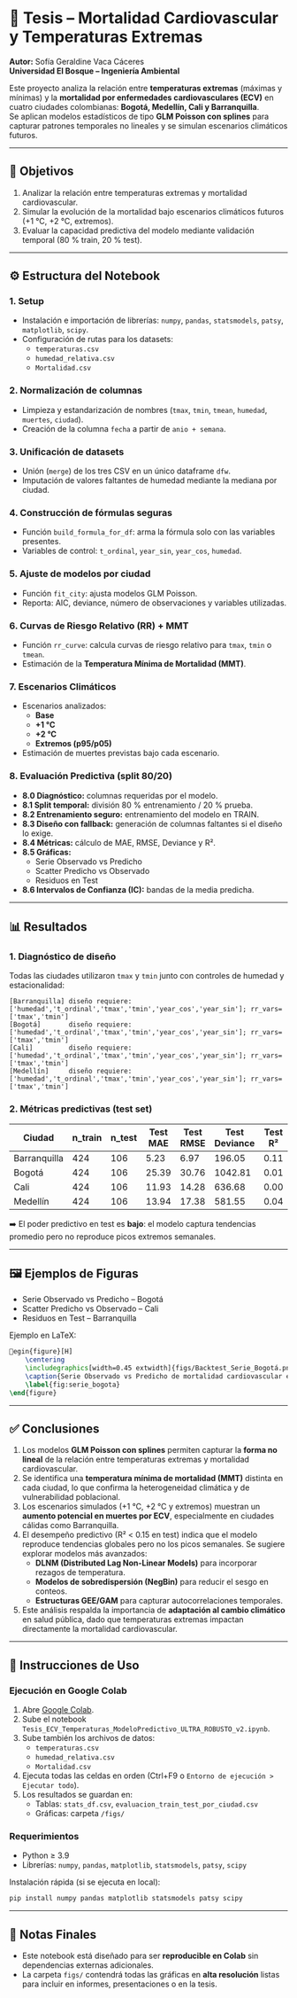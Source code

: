 # 📘 Tesis – Mortalidad Cardiovascular y Temperaturas Extremas  
**Autor:** Sofía Geraldine Vaca Cáceres  
**Universidad El Bosque – Ingeniería Ambiental**  

Este proyecto analiza la relación entre **temperaturas extremas** (máximas y mínimas) y la **mortalidad por enfermedades cardiovasculares (ECV)** en cuatro ciudades colombianas: **Bogotá, Medellín, Cali y Barranquilla**.  
Se aplican modelos estadísticos de tipo **GLM Poisson con splines** para capturar patrones temporales no lineales y se simulan escenarios climáticos futuros.  

---

## 🎯 Objetivos
1. Analizar la relación entre temperaturas extremas y mortalidad cardiovascular.  
2. Simular la evolución de la mortalidad bajo escenarios climáticos futuros (+1 °C, +2 °C, extremos).  
3. Evaluar la capacidad predictiva del modelo mediante validación temporal (80 % train, 20 % test).  

---

## ⚙️ Estructura del Notebook

### 1. Setup
- Instalación e importación de librerías: `numpy`, `pandas`, `statsmodels`, `patsy`, `matplotlib`, `scipy`.  
- Configuración de rutas para los datasets:  
  - `temperaturas.csv`  
  - `humedad_relativa.csv`  
  - `Mortalidad.csv`  

### 2. Normalización de columnas
- Limpieza y estandarización de nombres (`tmax`, `tmin`, `tmean`, `humedad`, `muertes`, `ciudad`).  
- Creación de la columna `fecha` a partir de `anio + semana`.  

### 3. Unificación de datasets
- Unión (`merge`) de los tres CSV en un único dataframe `dfw`.  
- Imputación de valores faltantes de humedad mediante la mediana por ciudad.  

### 4. Construcción de fórmulas seguras
- Función `build_formula_for_df`: arma la fórmula solo con las variables presentes.  
- Variables de control: `t_ordinal`, `year_sin`, `year_cos`, `humedad`.  

### 5. Ajuste de modelos por ciudad
- Función `fit_city`: ajusta modelos GLM Poisson.  
- Reporta: AIC, deviance, número de observaciones y variables utilizadas.  

### 6. Curvas de Riesgo Relativo (RR) + MMT
- Función `rr_curve`: calcula curvas de riesgo relativo para `tmax`, `tmin` o `tmean`.  
- Estimación de la **Temperatura Mínima de Mortalidad (MMT)**.  

### 7. Escenarios Climáticos
- Escenarios analizados:  
  - **Base**  
  - **+1 °C**  
  - **+2 °C**  
  - **Extremos (p95/p05)**  
- Estimación de muertes previstas bajo cada escenario.  

### 8. Evaluación Predictiva (split 80/20)
- **8.0 Diagnóstico:** columnas requeridas por el modelo.  
- **8.1 Split temporal:** división 80 % entrenamiento / 20 % prueba.  
- **8.2 Entrenamiento seguro:** entrenamiento del modelo en TRAIN.  
- **8.3 Diseño con fallback:** generación de columnas faltantes si el diseño lo exige.  
- **8.4 Métricas:** cálculo de MAE, RMSE, Deviance y R².  
- **8.5 Gráficas:**  
  - Serie Observado vs Predicho  
  - Scatter Predicho vs Observado  
  - Residuos en Test  
- **8.6 Intervalos de Confianza (IC):** bandas de la media predicha.  

---

## 📊 Resultados

### 1. Diagnóstico de diseño
Todas las ciudades utilizaron `tmax` y `tmin` junto con controles de humedad y estacionalidad:  

```
[Barranquilla] diseño requiere: ['humedad','t_ordinal','tmax','tmin','year_cos','year_sin']; rr_vars=['tmax','tmin']
[Bogotá]       diseño requiere: ['humedad','t_ordinal','tmax','tmin','year_cos','year_sin']; rr_vars=['tmax','tmin']
[Cali]         diseño requiere: ['humedad','t_ordinal','tmax','tmin','year_cos','year_sin']; rr_vars=['tmax','tmin']
[Medellín]     diseño requiere: ['humedad','t_ordinal','tmax','tmin','year_cos','year_sin']; rr_vars=['tmax','tmin']
```

### 2. Métricas predictivas (test set)

| Ciudad       | n_train | n_test | Test MAE | Test RMSE | Test Deviance | Test R² |
|--------------|---------|--------|----------|-----------|---------------|---------|
| Barranquilla | 424     | 106    | 5.23     | 6.97      | 196.05        | 0.11    |
| Bogotá       | 424     | 106    | 25.39    | 30.76     | 1042.81       | 0.01    |
| Cali         | 424     | 106    | 11.93    | 14.28     | 636.68        | 0.00    |
| Medellín     | 424     | 106    | 13.94    | 17.38     | 581.55        | 0.04    |

➡️ El poder predictivo en test es **bajo**: el modelo captura tendencias promedio pero no reproduce picos extremos semanales.  

---

## 🖼️ Ejemplos de Figuras

- Serie Observado vs Predicho – Bogotá  
- Scatter Predicho vs Observado – Cali  
- Residuos en Test – Barranquilla  

Ejemplo en LaTeX:

```latex
egin{figure}[H]
    \centering
    \includegraphics[width=0.45	extwidth]{figs/Backtest_Serie_Bogotá.png}
    \caption{Serie Observado vs Predicho de mortalidad cardiovascular en Bogotá (2010–2019).}
    \label{fig:serie_bogota}
\end{figure}
```

---

## ✅ Conclusiones

1. Los modelos **GLM Poisson con splines** permiten capturar la **forma no lineal** de la relación entre temperaturas extremas y mortalidad cardiovascular.  
2. Se identifica una **temperatura mínima de mortalidad (MMT)** distinta en cada ciudad, lo que confirma la heterogeneidad climática y de vulnerabilidad poblacional.  
3. Los escenarios simulados (+1 °C, +2 °C y extremos) muestran un **aumento potencial en muertes por ECV**, especialmente en ciudades cálidas como Barranquilla.  
4. El desempeño predictivo (R² < 0.15 en test) indica que el modelo reproduce tendencias globales pero no los picos semanales. Se sugiere explorar modelos más avanzados:  
   - **DLNM (Distributed Lag Non-Linear Models)** para incorporar rezagos de temperatura.  
   - **Modelos de sobredispersión (NegBin)** para reducir el sesgo en conteos.  
   - **Estructuras GEE/GAM** para capturar autocorrelaciones temporales.  
5. Este análisis respalda la importancia de **adaptación al cambio climático** en salud pública, dado que temperaturas extremas impactan directamente la mortalidad cardiovascular.  

---

## 🚀 Instrucciones de Uso

### Ejecución en Google Colab
1. Abre [Google Colab](https://colab.research.google.com/).  
2. Sube el notebook `Tesis_ECV_Temperaturas_ModeloPredictivo_ULTRA_ROBUSTO_v2.ipynb`.  
3. Sube también los archivos de datos:  
   - `temperaturas.csv`  
   - `humedad_relativa.csv`  
   - `Mortalidad.csv`  
4. Ejecuta todas las celdas en orden (Ctrl+F9 o `Entorno de ejecución > Ejecutar todo`).  
5. Los resultados se guardan en:  
   - Tablas: `stats_df.csv`, `evaluacion_train_test_por_ciudad.csv`  
   - Gráficas: carpeta `/figs/`  

### Requerimientos
- Python ≥ 3.9  
- Librerías: `numpy`, `pandas`, `matplotlib`, `statsmodels`, `patsy`, `scipy`  

Instalación rápida (si se ejecuta en local):
```bash
pip install numpy pandas matplotlib statsmodels patsy scipy
```

---

## 📌 Notas Finales
- Este notebook está diseñado para ser **reproducible en Colab** sin dependencias externas adicionales.  
- La carpeta `figs/` contendrá todas las gráficas en **alta resolución** listas para incluir en informes, presentaciones o en la tesis.  
